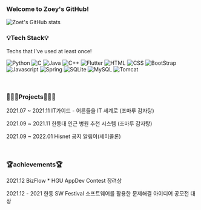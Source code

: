 ### Welcome to Zoey's GitHub!

![Zoet's GitHub stats](https://github-readme-stats.vercel.app/api?username=zoeyoon&theme=github_dark&show_icons=true)

<h3> 💡Tech Stack💡 </h3>

<p> Techs that I've used at least once! </p>

<p>
          <img alt="Python" src ="https://img.shields.io/badge/Python-3776AB.svg?&style=flat-square&logo=Python&logoColor=white"/> 
          <img alt="C" src ="https://img.shields.io/badge/C-659AD3.svg?&style=flat-square&logo=C&logoColor=white"/>
          <img alt="Java" src ="https://img.shields.io/badge/Java-fa981b.svg?&style=flat-square&logo=Java&logoColor=white"/>
          <img alt="C++" src ="https://img.shields.io/badge/C++-00599d.svg?&style=flat-square&logo=C%2B%2B&logoColor=white"/>
          <img alt="Flutter" src ="https://img.shields.io/badge/Flutter-00c7fa.svg?&style=flat-square&logo=Flutter&logoColor=white"/>
          <img alt="HTML" src ="https://img.shields.io/badge/HTML-e54d26.svg?&style=flat-square&logo=HTML5&logoColor=white"/>
          <img alt="CSS" src ="https://img.shields.io/badge/CSS-0c73b8.svg?&style=flat-square&logo=CSS3&logoColor=white"/>
          <img alt="BootStrap" src ="https://img.shields.io/badge/Bootstrap-7952B3.svg?&style=flat-square&logo=Bootstrap&logoColor=white"/>
          <img alt="Javascript" src ="https://img.shields.io/badge/Javascript-e7a328.svg?&style=flat-square&logo=JavaScript&logoColor=white"/>
          <img alt="Spring" src ="https://img.shields.io/badge/Spring-6db23e.svg?&style=flat-square&logo=Spring&logoColor=white"/>
          <img alt="SQLite" src ="https://img.shields.io/badge/SQLite-003c58.svg?&style=flat-square&logo=SQLite&logoColor=white"/>
          <img alt="MySQL" src ="https://img.shields.io/badge/MySQL-e06f13.svg?&style=flat-square&logo=MySQL&logoColor=white"/>
          <img alt="Tomcat" src ="https://img.shields.io/badge/Tomcat-00599d.svg?&style=flat-square&logo=Apache Tomcat&logoColor=white"/>
          
</p>

<br>
<h3> 👩🏻‍💻Projects👩🏻‍💻 </h3>
<p> 2021.07 ~ 2021.11 IT가이드 - 어른들을 IT 세계로 (조마루 감자탕) </p>
<p> 2021.09 ~ 2021.11 한동대 인근 병원 추천 시스템 (조마루 감자탕) </p>
<p> 2021.09 ~ 2022.01 Hisnet 공지 알림이(세미콜론) </p>
<br>          
<h3> 🏆achievements🏆 </h3>
<p> 2021.12 BizFlow * HGU AppDev Contest 장려상 </p>
<p> 2021.12 - 2021 한동 SW Festival 소프트웨어를 활용한 문제해결 아이디어 공모전 대상</p>
